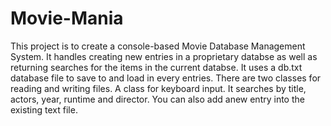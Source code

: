 # Movie-Mania
This project is to create a console-based Movie Database Management System. 
It handles creating new entries in a proprietary databse as well as returning searches for the items in the current databse.
It uses a db.txt database file to save to and load in every entries.
There are two classes for reading and writing files. A class for keyboard input.
It searches by title, actors, year, runtime and director. You can also add anew entry into the existing text file.

